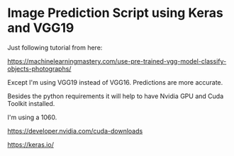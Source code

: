# Image Prediction Script using Keras and VGG19

Just following tutorial from here:

https://machinelearningmastery.com/use-pre-trained-vgg-model-classify-objects-photographs/

Except I'm using VGG19 instead of VGG16. Predictions are more accurate.

Besides the python requirements it will help to have Nvidia GPU and Cuda Toolkit installed.

I'm using a 1060.

https://developer.nvidia.com/cuda-downloads

https://keras.io/

